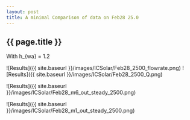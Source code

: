 ```yaml
---
layout: post
title: A minimal Comparison of data on Feb28 25.0
---
```

{{ page.title }}
-----------------
With h_{wa} = 1.2

![Results]({{ site.baseurl }}/images/ICSolar/Feb28_2500_flowrate.png) ![Results]({{ site.baseurl }}/images/ICSolar/Feb28_2500_Q.png)

![Results]({{ site.baseurl }}/images/ICSolar/Feb28_m6_out_steady_2500.png)

![Results]({{ site.baseurl }}/images/ICSolar/Feb28_m1_out_steady_2500.png)

